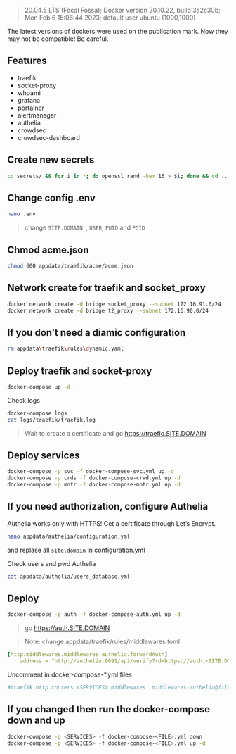 >20.04.5 LTS (Focal Fossa); Docker version 20.10.22, build 3a2c30b; Mon Feb  6 15:06:44 2023; default user ubuntu (1000,1000)

The latest versions of dockers were used on the publication mark. Now they may not be compatible! Be careful.
## Features
- traefik
- socket-proxy
- whoami
- grafana
- portainer
- alertmanager
- authelia
- crowdsec
- crowdsec-dashboard

## Create new secrets
```bash
cd secrets/ && for i in *; do openssl rand -hex 16 > $i; done && cd ..
```
## Change config .env
```bash
nano .env
```
> change `SITE.DOMAIN `, `USER`, `PUID` and `PGID`

## Chmod acme.json
```bash
chmod 600 appdata/traefik/acme/acme.json
```

## Network create for traefik and socket_proxy 
```bash
docker network create -d bridge socket_proxy --subnet 172.16.91.0/24
docker network create -d bridge t2_proxy --subnet 172.16.90.0/24
```
## If you don’t need a diamic configuration 
```bash
rm appdata\traefik\rules\dynamic.yaml
```

## Deploy traefik and socket-proxy
```bash
docker-compose up -d
```

Check logs
```bash
docker-compose logs
cat logs/traefik/traefik.log
```
> Wait to create a certificate and go https://traefic.SITE.DOMAIN

## Deploy services
```bash
docker-compose -p svc -f docker-compose-svc.yml up -d
docker-compose -p crds -f docker-compose-crwd.yml up -d
docker-compose -p mntr -f docker-compose-mntr.yml up -d
```

## If you need authorization, configure Authelia
Authella works only with HTTPS! Get a certificate through Let’s Encrypt. 
```bash
nano appdata/authelia/configuration.yml
```
and replase all `site.domain` in configuration.yml 

Check users and pwd Authelia
```bash
cat appdata/authelia/users_database.yml
```
## Deploy
```bash
docker-compose -p auth -f docker-compose-auth.yml up -d
```
> go https://auth.SITE.DOMAIN

> Note: change appdata/traefik/rules/middlewares.toml 

```yaml
[http.middlewares.middlewares-authelia.forwardAuth]
    address = "http://authelia:9091/api/verify?rd=https://auth.<SITE.DOMAIN>"
```
Uncomment in docker-compose-*.yml files
```yaml
#traefik.http.routers.<SERVICES>.middlewares: middlewares-authelia@file
```

## If you changed then run the docker-compose down and up 
```bash
docker-compose -p <SERVICES> -f docker-compose-<FILE>.yml down
docker-compose -p <SERVICES> -f docker-compose-<FILE>.yml up -d
```

